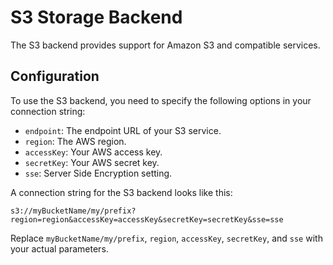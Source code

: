 # S3 Storage Backend

The S3 backend provides support for Amazon S3 and compatible services.

## Configuration

To use the S3 backend, you need to specify the following options in your connection string:

- `endpoint`: The endpoint URL of your S3 service.
- `region`: The AWS region.
- `accessKey`: Your AWS access key.
- `secretKey`: Your AWS secret key.
- `sse`: Server Side Encryption setting.

A connection string for the S3 backend looks like this:

```
s3://myBucketName/my/prefix?region=region&accessKey=accessKey&secretKey=secretKey&sse=sse
```

Replace `myBucketName/my/prefix`, `region`, `accessKey`, `secretKey`, and `sse` with your actual parameters.